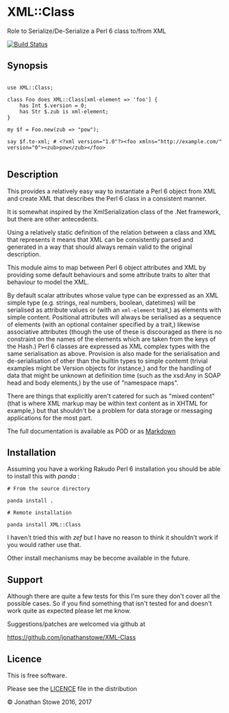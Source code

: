 # XML::Class

Role to Serialize/De-Serialize a Perl 6 class to/from XML

[![Build Status](https://travis-ci.org/jonathanstowe/XML-Class.svg?branch=master)](https://travis-ci.org/jonathanstowe/XML-Class)

## Synopsis

```perl6

use XML::Class;

class Foo does XML::Class[xml-element => 'foo'] {
    has Int $.version = 0;
    has Str $.zub is xml-element;
}

my $f = Foo.new(zub => "pow");

say $f.to-xml; # <?xml version="1.0"?><foo xmlns="http://example.com/" version="0"><zub>pow</zub></foo>


```


## Description

This provides a relatively easy way to instantiate a Perl 6 object from
XML and create XML that describes the Perl 6 class in a consistent manner.

It is somewhat inspired by the XmlSerialization class of the .Net
framework, but there are other antecedents.

Using a relatively static definition of the relation between a class
and XML that represents it means that XML can be consistently parsed
and generated in a way that should always remain valid to the original
description.

This module aims to map between Perl 6 object attributes and XML by
providing some default behaviours and some attribute traits to alter
that behaviour to model the XML.

By default scalar attributes whose value type can be expressed as an XML
simple type (e.g.  strings, real numbers, boolean, datetimes) will be
serialised as attribute values or (with an ```xml-element``` trait,)
as elements with simple content.  Positional attributes will always
be serialised as a sequence of elements (with an optional container
specified by a trait,) likewise associative attributes (though the use
of these is discouraged as there is no constraint on the names of the
elements which are taken from the keys of the Hash.)  Perl 6 classes are
expressed as XML complex types with the same serialisation as above.
Provision is also made for the serialisation and de-serialisation of
other than the builtin types to simple contemt (trivial examples might
be Version objects for instance,) and for the handling of data that
might be unknown at definition time (such as the xsd:Any in SOAP head
and body elements,) by the use of "namespace maps".

There are things that explicitly aren't catered for such as  "mixed
content" (that is where XML markup may be within text content as in
XHTML for example,) but that shouldn't be a problem for data storage or
messaging applications for the most part.

The full documentation is available as POD or as
[Markdown](Documentation.md)

## Installation

Assuming you have a working Rakudo Perl 6 installation you should be able to
install this with *panda* :

    # From the source directory
   
    panda install .

    # Remote installation

    panda install XML::Class

I haven't tried this with *zef* but I have no reason to think it
shouldn't work if you would rather use that.

Other install mechanisms may be become available in the future.

## Support

Although there are quite a few tests for this I'm sure they don't
cover all the possible cases. So if you find something that isn't
tested for and doesn't work quite as expected please let me know.


Suggestions/patches are welcomed via github at

https://github.com/jonathanstowe/XML-Class

## Licence

This is free software.

Please see the [LICENCE](LICENCE) file in the distribution

© Jonathan Stowe 2016, 2017
